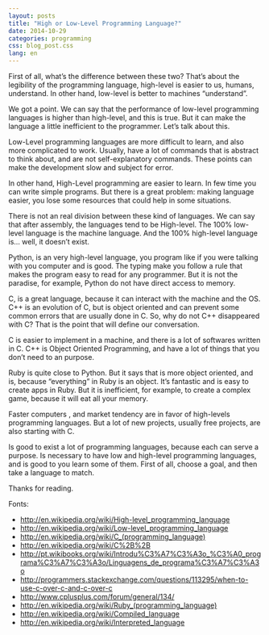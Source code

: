 ```yaml
---
layout: posts
title: "High or Low-Level Programming Language?"
date: 2014-10-29
categories: programming
css: blog_post.css
lang: en
---
```


First of all, what’s the difference between these two? That’s about the legibility of the programming language, high-level is easier to us, humans, understand. In other hand, low-level is better to machines “understand”.<!--break-->

We got a point. We can say that the performance of low-level programming languages is higher than high-level, and this is true. But it can make the language a little inefficient to the programmer. Let’s talk about this.

Low-Level programming languages are more difficult to learn, and also more complicated to work. Usually, have a lot of commands that is abstract to think about, and are not self-explanatory commands. These points can make the development slow and subject for error.

In other hand, High-Level programming are easier to learn. In few time you can write simple programs. But there is a great problem: making language easier, you lose some resources that could help in some situations.

There is not an real division between these kind of languages. We can say that after assembly, the languages tend to be High-level. The 100% low-level language is the machine language. And the 100% high-level language is… well, it doesn’t exist.

Python, is an very high-level language, you program like if you were talking with you computer and is good. The typing make you follow a rule that makes the program easy to read for any programmer. But it is not the paradise, for example, Python do not have direct access to memory.

C, is a great language, because it can interact with the machine and the OS. C++ is an evolution of C, but is object oriented and can prevent some common errors that are usually done in C. So, why do not C++ disappeared with C? That is the point that will define our conversation.

C is easier to implement in a machine, and there is a lot of softwares written in C. C++ is Object Oriented Programming, and have a lot of things that you don’t need to an purpose.

Ruby is quite close to Python. But it says that is more object oriented, and is, because “everything” in Ruby is an object. It’s fantastic and is easy to create apps in Ruby. But it is inefficient, for example, to create a complex game, because it will eat all your memory.

Faster computers , and market tendency are in favor of high-levels programming languages. But a lot of new projects, usually free projects, are also starting with C.

Is good to exist a lot of programming languages, because each can serve a purpose. Is necessary to have low and high-level programming languages, and is good to you learn some of them. First of all, choose a goal, and then take a language to match.

Thanks for reading.

Fonts:
- <http://en.wikipedia.org/wiki/High-level_programming_language>
- <http://en.wikipedia.org/wiki/Low-level_programming_language>
- <http://en.wikipedia.org/wiki/C_(programming_language)>
- <http://en.wikipedia.org/wiki/C%2B%2B>
- <http://pt.wikibooks.org/wiki/Introdu%C3%A7%C3%A3o_%C3%A0_programa%C3%A7%C3%A3o/Linguagens_de_programa%C3%A7%C3%A3o>
- <http://programmers.stackexchange.com/questions/113295/when-to-use-c-over-c-and-c-over-c>
- <http://www.cplusplus.com/forum/general/134/>
- <http://en.wikipedia.org/wiki/Ruby_(programming_language)>
- <http://en.wikipedia.org/wiki/Compiled_language>
- <http://en.wikipedia.org/wiki/Interpreted_language>
